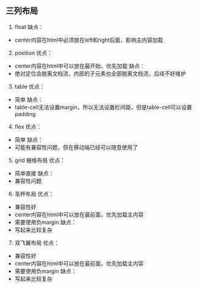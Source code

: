 ## 三列布局

1. float
缺点：
  - center内容在html中必须放在left和right后面，影响主内容加载

2. position
优点：
  - center内容在html中可以放在最开始，优先加载
缺点：
  - 绝对定位会脱离文档流，内部的子元素也全部脱离文档流，后续不好维护

3. table
优点：
  - 简单
缺点：
  - table-cell无法设置margin，所以无法设置栏间距，但是table-cell可以设置padding

4. flex
优点：
  - 简单
缺点：
  - 可能有兼容性问题，但在移动端已经可以随意使用了

5. grid 栅格布局
优点：
  - 简单直接
缺点：
  - 兼容性问题

6. 圣杯布局
优点：
  - 兼容性好
  - center内容在html中可以放在最前面，优先加载主内容
  - 需要使用负margin
缺点：
  - 写起来比较复杂

7. 双飞翼布局
优点：
  - 兼容性好
  - center内容在html中可以放在最前面，优先加载主内容
  - 需要使用负margin
缺点：
  - 写起来比较复杂